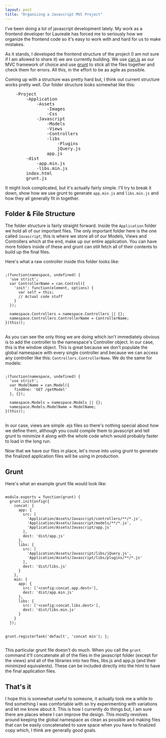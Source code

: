 ```yaml
---
layout: post
title: "Organizing a Javascript MVC Project"
---
```


<p> 
I've been doing a lot of javascript development lately. My work as a frontend developer for Laureate has forced me to seriously how we organize the frontend code so it's easy to work with and hard for us to make mistakes.
</p>

<p>
As it stands, I developed the frontend structure of the project (I am not sure if I am allowed to share it) we are currently building. We use <a href="http://www.canjs.us">can.js</a> as our MVC framework of choice and use <a href="http://www.gruntjs.com/">grunt</a> to stick all the files together and check them for errors. All this, in the effort to be as agile as possible.
</p>

<p>
Coming up with a structure was pretty hard but, I think out current structure works pretty well. Our folder structure looks somewhat like this:
</p>

<pre>
    -Project
        -Application
            -Assets
                -Images
                -Css
            -Javascript
                -Models
                -Views
                -Controllers
                -libs
                    -Plugins
                    jQuery.js
                app.js
        -dist
            -app.min.js
            -libs.min.js
        index.html
        grunt.js
</pre>

<p>
It might look complicated, but it's actually fairly simple. I'll try to break it down, show how we use grunt to generate <code>app.min.js</code> and <code>libs.min.js</code> and how they all generally fit in together.
</p>

<h2>Folder &amp; File Structure</h2>
<p>
The folder structure is fairly straight forward. Inside the <code>Application</code> folder we hold all of our important files. The only important folder here is the one called <code>Javascript</code>, this is where we store all of our Models, Views and Controllers which at the end, make up our entire application. You can have more folders inside of these and grunt can still fetch all of their contents to build up the final files.
</p>

<p>
Here's what a raw controller inside this folder looks like:
</p>

<pre>
<code data-language="javascript">
;(function(namespace, undefined) {
  'use strict';
  var ControllerName = can.Control({
    'init': function(element, options) {
      var self = this;
      // Actual code stuff
    }
  });

  namespace.Controllers = namespace.Controllers || {};
  namespace.Controllers.ControllerName = ControllerName;
}(this));
</code>
</pre>

<p>
As you can see the only thing we are doing which isn't immediately obvious is to add the controller to the namespace's Controller object. In our case, this is the window object. This is great because we don't populate the global namespace with every single controller and because we can access any controller like this: <code>Controllers.ControllerName</code>. We do the same for models:
</p>

<pre>
<code data-language="javascript">
;(function(namespace, undefined) {
  'use strict';
  var ModelName = can.Model({
    findOne: 'GET /getModel'
  }, {});

  namespace.Models = namespace.Models || {};
  namespace.Models.ModelName = ModelName;
}(this));
</code>
</pre>

<p>
In our case, views are simple .ejs files so there's nothing special about how we define them, although you could compile them to javascript and tell grunt to minimize it along with the whole code which would probably faster to load in the long run.
</p>

<p>
Now that we have our files in place, let's move into using grunt to generate the finalized application files will be using in production.
</p>

<h2>Grunt</h2>
<p>Here's what an example grunt file would look like:</p>
<pre>
<code data-language="javascript">
module.exports = function(grunt) {
  grunt.initConfig({
    concat: {
      app: {
        src: [
          'Application/Assets/Javascript/controllers/**/*.js', 
          'Application/Assets/Javascript/models/**/*.js', 
          'Application/Assets/Javascript/app.js'
        ],
        dest: 'dist/app.js'
      },
      libs: {
        src: [
          'Application/Assets/Javascript/libs/jQuery.js', 
          'Application/Assets/Javascript/libs/plugins/**/*.js'
        ],
        dest: 'dist/libs.js'
      }
    },
    min: {
      app: {
        src: ['&lt;config:concat.app.dest&gt;'],
        dest: 'dist/app.min.js'
      },
      libs: {
        src: ['&lt;config:concat.libs.dest&gt;'],
        dest: 'dist/libs.min.js'
      }
    }
  });

  grunt.registerTask('default', 'concat min');
};
</code>
</pre>

<p>This particular grunt file doesn't do much. When you call the <code>grunt</code> command it'll concatenate all of the files in the javascript folder (except for the views) and all of the libraries into two files, libs.js and app.js (and their minimized equivalents). These can be included directly into the html to have the final application files.</p>

<h2>That's it</h2>
<p>I hope this is somewhat useful to someone, it actually took me a while to find something I was comfortable with so try experimenting with variations and let me know about it. This is how I currently do things but, I am sure there are places where I can improve the design. This mostly revolves around keeping the global namespace as clean as possible and making files that can be easily concatenated to save space when you have to finalized copy which, I think are generally good goals.</p>